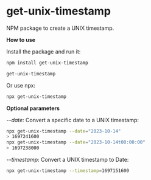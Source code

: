 # get-unix-timestamp
NPM package to create a UNIX timestamp.

**How to use**

Install the package and run it:
```bash
npm install get-unix-timestamp

get-unix-timestamp
```

Or use npx:

```bash
npx get-unix-timestamp
```

**Optional parameters**

*--date*: Convert a specific date to a UNIX timestamp:
```bash
npx get-unix-timestamp --date="2023-10-14"
> 1697241600
npx get-unix-timestamp --date="2023-10-14t00:00:00"
> 1697238000
```

*--timestamp*: Convert a UNIX timestamp to Date:
```bash
npx get-unix-timestamp --timestamp=1697151600
```
